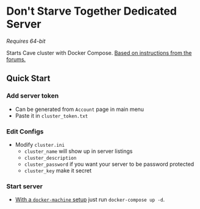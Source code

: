 

# Don't Starve Together Dedicated Server

*Requires 64-bit*

Starts Cave cluster with Docker Compose. [Based on instructions from the forums.](http://forums.kleientertainment.com/topic/64441-dedicated-server-quick-setup-guide-linux/)

## Quick Start

### Add server token

* Can be generated from `Account` page in main menu
* Paste it in `cluster_token.txt`

### Edit Configs

* Modify `cluster.ini`
	- `cluster_name` will show up in server listings
    - `cluster_description` 
    - `cluster_password` if you want your server to be password protected
    - `cluster_key` make it secret

### Start server

* [With a `docker-machine` setup][0] just run `docker-compose up -d`.

[0]:https://docs.docker.com/machine/get-started-cloud/
